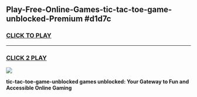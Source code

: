 
## Play-Free-Online-Games-tic-tac-toe-game-unblocked-Premium #d1d7c
<h3>
<a href="https://premium.freeplayer.one?title=tic-tac-toe-game-unblocked&ref=8M">CLICK TO PLAY</a></h3>
<hr>

<h3>
<a href="https://premium.freeplayer.one?title=tic-tac-toe-game-unblocked&ref=8M">CLICK 2 PLAY</a>
  
</h3>

<a href="https://premium.freeplayer.one?title=tic-tac-toe-game-unblocked&ref=8M"><img src="https://clearcache.store/games.png"></a>


**tic-tac-toe-game-unblocked games unblocked: Your Gateway to Fun and Accessible Online Gaming**
